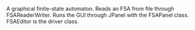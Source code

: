 A graphical finite-state automaton.
Reads an FSA from file through FSAReaderWriter.
Runs the GUI through JPanel with the FSAPanel class.
FSAEditor is the driver class.
